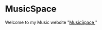 # MusicSpace
Welcome to my Music website "<a href="https://mdfaisalkhan.github.io/MusicSpace.github.io/">MusicSpace </a>"



